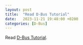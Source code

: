 ```yaml
---
layout: post
title:  "Read D-Bus Tutorial"
date:   2023-11-21 19:48:00 +0200
categories: [D-Bus]
---
```

Read [D-Bus Tutorial](https://dbus.freedesktop.org/doc/dbus-tutorial.html).
